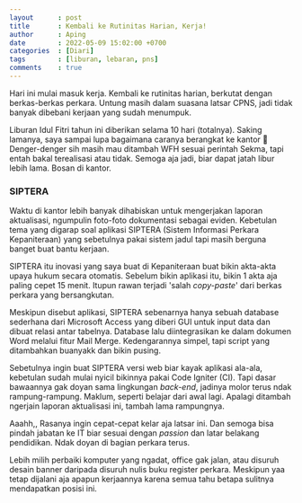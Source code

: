 ```yaml
---
layout      : post
title       : Kembali ke Rutinitas Harian, Kerja!
author      : Aping
date        : 2022-05-09 15:02:00 +0700
categories  : [Diari]
tags        : [liburan, lebaran, pns]
comments    : true
---
```

Hari ini mulai masuk kerja. Kembali ke rutinitas harian, berkutat dengan berkas-berkas perkara. Untung masih dalam suasana latsar CPNS, jadi tidak banyak dibebani kerjaan yang sudah menumpuk.

Liburan Idul Fitri tahun ini diberikan selama 10 hari (totalnya). Saking lamanya, saya sampai lupa bagaimana caranya berangkat ke kantor 🤭 Denger-denger sih masih mau ditambah WFH sesuai perintah Sekma, tapi entah bakal terealisasi atau tidak. Semoga aja jadi, biar dapat jatah libur lebih lama. Bosan di kantor.

### SIPTERA

Waktu di kantor lebih banyak dihabiskan untuk mengerjakan laporan aktualisasi, ngumpulin foto-foto dokumentasi sebagai eviden. Kebetulan tema yang digarap soal aplikasi SIPTERA (Sistem Informasi Perkara Kepaniteraan) yang sebetulnya pakai sistem jadul tapi masih berguna banget buat bantu kerjaan.

SIPTERA itu inovasi yang saya buat di Kepaniteraan buat bikin akta-akta upaya hukum secara otomatis. Sebelum bikin aplikasi itu, bikin 1 akta aja paling cepet 15 menit. Itupun rawan terjadi 'salah *copy-paste*' dari berkas perkara yang bersangkutan.

Meskipun disebut aplikasi, SIPTERA sebenarnya hanya sebuah database sederhana dari Microsoft Access yang diberi GUI untuk input data dan dibuat relasi antar tabelnya. Database lalu diintegrasikan ke dalam dokumen Word melalui fitur Mail Merge. Kedengarannya simpel, tapi script yang ditambahkan buanyakk dan bikin pusing.

Sebetulnya ingin buat SIPTERA versi web biar kayak aplikasi ala-ala, kebetulan sudah mulai nyicil bikinnya pakai Code Igniter (CI). Tapi dasar bawaannya gak doyan sama lingkungan *back-end*, jadinya molor terus ndak rampung-rampung. Maklum, seperti belajar dari awal lagi. Apalagi ditambah ngerjain laporan aktualisasi ini, tambah lama rampungnya.

Aaahh,, Rasanya ingin cepat-cepat kelar aja latsar ini. Dan semoga bisa pindah jabatan ke IT biar sesuai dengan *passion* dan latar belakang pendidikan. Ndak doyan di bagian perkara terus.

Lebih milih perbaiki komputer yang ngadat, office gak jalan, atau disuruh desain banner daripada disuruh nulis buku register perkara. Meskipun yaa tetap dijalani aja apapun kerjaannya karena semua tahu betapa sulitnya mendapatkan posisi ini.
